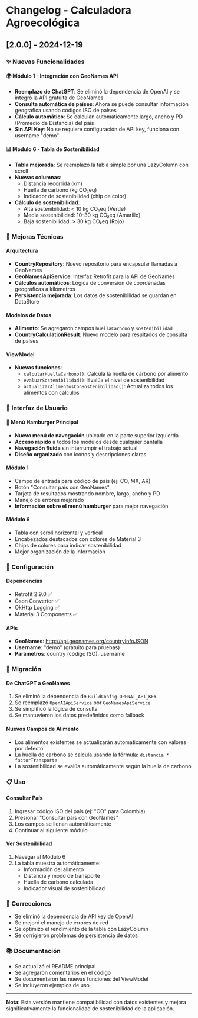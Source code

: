 # Changelog - Calculadora Agroecológica

## [2.0.0] - 2024-12-19

### ✨ Nuevas Funcionalidades

#### 🌍 Módulo 1 - Integración con GeoNames API
- **Reemplazo de ChatGPT**: Se eliminó la dependencia de OpenAI y se integró la API gratuita de GeoNames
- **Consulta automática de países**: Ahora se puede consultar información geográfica usando códigos ISO de países
- **Cálculo automático**: Se calculan automáticamente largo, ancho y PD (Promedio de Distancia) del país
- **Sin API Key**: No se requiere configuración de API key, funciona con username "demo"

#### 📊 Módulo 6 - Tabla de Sostenibilidad
- **Tabla mejorada**: Se reemplazó la tabla simple por una LazyColumn con scroll
- **Nuevas columnas**: 
  - Distancia recorrida (km)
  - Huella de carbono (kg CO₂eq)
  - Indicador de sostenibilidad (chip de color)
- **Cálculo de sostenibilidad**:
  - Alta sostenibilidad: < 10 kg CO₂eq (Verde)
  - Media sostenibilidad: 10-30 kg CO₂eq (Amarillo)
  - Baja sostenibilidad: > 30 kg CO₂eq (Rojo)

### 🔧 Mejoras Técnicas

#### Arquitectura
- **CountryRepository**: Nuevo repositorio para encapsular llamadas a GeoNames
- **GeoNamesApiService**: Interfaz Retrofit para la API de GeoNames
- **Cálculos automáticos**: Lógica de conversión de coordenadas geográficas a kilómetros
- **Persistencia mejorada**: Los datos de sostenibilidad se guardan en DataStore

#### Modelos de Datos
- **Alimento**: Se agregaron campos `huellaCarbono` y `sostenibilidad`
- **CountryCalculationResult**: Nuevo modelo para resultados de consulta de países

#### ViewModel
- **Nuevas funciones**:
  - `calcularHuellaCarbono()`: Calcula la huella de carbono por alimento
  - `evaluarSostenibilidad()`: Evalúa el nivel de sostenibilidad
  - `actualizarAlimentosConSostenibilidad()`: Actualiza todos los alimentos con cálculos

### 📱 Interfaz de Usuario

#### 🍔 Menú Hamburger Principal
- **Nuevo menú de navegación** ubicado en la parte superior izquierda
- **Acceso rápido** a todos los módulos desde cualquier pantalla
- **Navegación fluida** sin interrumpir el trabajo actual
- **Diseño organizado** con iconos y descripciones claras

#### Módulo 1
- Campo de entrada para código de país (ej: CO, MX, AR)
- Botón "Consultar país con GeoNames"
- Tarjeta de resultados mostrando nombre, largo, ancho y PD
- Manejo de errores mejorado
- **Información sobre el menú hamburger** para mejor navegación

#### Módulo 6
- Tabla con scroll horizontal y vertical
- Encabezados destacados con colores de Material 3
- Chips de colores para indicar sostenibilidad
- Mejor organización de la información

### 🚀 Configuración

#### Dependencias
- Retrofit 2.9.0 ✅
- Gson Converter ✅
- OkHttp Logging ✅
- Material 3 Components ✅

#### APIs
- **GeoNames**: http://api.geonames.org/countryInfoJSON
- **Username**: "demo" (gratuito para pruebas)
- **Parámetros**: country (código ISO), username

### 🔄 Migración

#### De ChatGPT a GeoNames
1. Se eliminó la dependencia de `BuildConfig.OPENAI_API_KEY`
2. Se reemplazó `OpenAIApiService` por `GeoNamesApiService`
3. Se simplificó la lógica de consulta
4. Se mantuvieron los datos predefinidos como fallback

#### Nuevos Campos de Alimento
- Los alimentos existentes se actualizarán automáticamente con valores por defecto
- La huella de carbono se calcula usando la fórmula: `distancia * factorTransporte`
- La sostenibilidad se evalúa automáticamente según la huella de carbono

### 📋 Uso

#### Consultar País
1. Ingresar código ISO del país (ej: "CO" para Colombia)
2. Presionar "Consultar país con GeoNames"
3. Los campos se llenan automáticamente
4. Continuar al siguiente módulo

#### Ver Sostenibilidad
1. Navegar al Módulo 6
2. La tabla muestra automáticamente:
   - Información del alimento
   - Distancia y modo de transporte
   - Huella de carbono calculada
   - Indicador visual de sostenibilidad

### 🐛 Correcciones
- Se eliminó la dependencia de API key de OpenAI
- Se mejoró el manejo de errores de red
- Se optimizó el rendimiento de la tabla con LazyColumn
- Se corrigieron problemas de persistencia de datos

### 📚 Documentación
- Se actualizó el README principal
- Se agregaron comentarios en el código
- Se documentaron las nuevas funciones del ViewModel
- Se incluyeron ejemplos de uso

---

**Nota**: Esta versión mantiene compatibilidad con datos existentes y mejora significativamente la funcionalidad de sostenibilidad de la aplicación.
